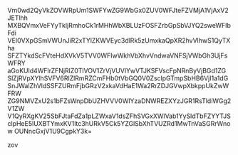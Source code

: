 Vm0wd2QyVkZOVWRpUm1SWFYwZG9WbGx0ZUV0WFJteFZVMjA1VjAxV2JETlhh
MXBQVmxVeFYyTkljRmhoCk1rMHhWbXBLUzFOSFZrbGpSbVJYQ2sweWFIbFdi
VEI0VXpGSmVWUnJiR2xTYlZKWVEyc3dlRk5zUmxkaQpXR2hvVlhwS1QyTXha
SFZTYkdScFVteHdXVkV5TVV0WFIwWkhVbXhvVndwaVNFSjVWbGh3UjFsWFRY
aGoKUld4WFlrZFNjRlZ0TlVOV1ZrVjVUVlYwVTJKSFVscFpNRnByVjBGd1ZG
SlZjRVpXYlhSVFV6RlZlRmRZCmFHb0tVbGQ0V0ZsclpGTmpSbHB6VjI1a1dG
SnJWalZhVldSSFZURmFjbGRzV2xkaVdHaE1Wa2RrZDJGVwpXbkppUkZwWFRW
ZG9NMVZxU2s1bFZsWnpDbUZHVVV0WlYzaDNWREZXYzJGR1RsTldiWGg2V1ZW
V1QyRXgKV25SbFJtaFdZa1pLZWxaV1dsZFhSVGxXWlVab1YySldTbFZYYTJS
clpHeE5lUXBTYmxKV1ltc3hURkV5Ck5YZGlSbXhTVUZRd1MwTnVaSGRrWnow
OUNncGxjV1U9CgpkY3k=

zov